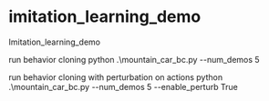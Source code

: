 # imitation_learning_demo
Imitation_learning_demo

run behavior cloning
python .\mountain_car_bc.py --num_demos 5

run behavior cloning with perturbation on actions
python .\mountain_car_bc.py --num_demos 5 --enable_perturb True